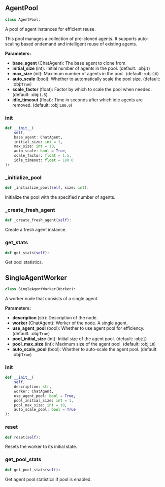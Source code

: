 <a id="camel.societies.workforce.single_agent_worker"></a>

<a id="camel.societies.workforce.single_agent_worker.AgentPool"></a>

## AgentPool

```python
class AgentPool:
```

A pool of agent instances for efficient reuse.

This pool manages a collection of pre-cloned agents. It supports
auto-scaling based ondemand and intelligent reuse of existing agents.

**Parameters:**

- **base_agent** (ChatAgent): The base agent to clone from.
- **initial_size** (int): Initial number of agents in the pool. (default: :obj:`1`)
- **max_size** (int): Maximum number of agents in the pool. (default: :obj:`10`)
- **auto_scale** (bool): Whether to automatically scale the pool size. (default: :obj:`True`)
- **scale_factor** (float): Factor by which to scale the pool when needed. (default: :obj:`1.5`)
- **idle_timeout** (float): Time in seconds after which idle agents are removed. (default: :obj:`180.0`)

<a id="camel.societies.workforce.single_agent_worker.AgentPool.__init__"></a>

### __init__

```python
def __init__(
    self,
    base_agent: ChatAgent,
    initial_size: int = 1,
    max_size: int = 10,
    auto_scale: bool = True,
    scale_factor: float = 1.5,
    idle_timeout: float = 180.0
):
```

<a id="camel.societies.workforce.single_agent_worker.AgentPool._initialize_pool"></a>

### _initialize_pool

```python
def _initialize_pool(self, size: int):
```

Initialize the pool with the specified number of agents.

<a id="camel.societies.workforce.single_agent_worker.AgentPool._create_fresh_agent"></a>

### _create_fresh_agent

```python
def _create_fresh_agent(self):
```

Create a fresh agent instance.

<a id="camel.societies.workforce.single_agent_worker.AgentPool.get_stats"></a>

### get_stats

```python
def get_stats(self):
```

Get pool statistics.

<a id="camel.societies.workforce.single_agent_worker.SingleAgentWorker"></a>

## SingleAgentWorker

```python
class SingleAgentWorker(Worker):
```

A worker node that consists of a single agent.

**Parameters:**

- **description** (str): Description of the node.
- **worker** (ChatAgent): Worker of the node. A single agent.
- **use_agent_pool** (bool): Whether to use agent pool for efficiency. (default: :obj:`True`)
- **pool_initial_size** (int): Initial size of the agent pool. (default: :obj:`1`)
- **pool_max_size** (int): Maximum size of the agent pool. (default: :obj:`10`)
- **auto_scale_pool** (bool): Whether to auto-scale the agent pool. (default: :obj:`True`)

<a id="camel.societies.workforce.single_agent_worker.SingleAgentWorker.__init__"></a>

### __init__

```python
def __init__(
    self,
    description: str,
    worker: ChatAgent,
    use_agent_pool: bool = True,
    pool_initial_size: int = 1,
    pool_max_size: int = 10,
    auto_scale_pool: bool = True
):
```

<a id="camel.societies.workforce.single_agent_worker.SingleAgentWorker.reset"></a>

### reset

```python
def reset(self):
```

Resets the worker to its initial state.

<a id="camel.societies.workforce.single_agent_worker.SingleAgentWorker.get_pool_stats"></a>

### get_pool_stats

```python
def get_pool_stats(self):
```

Get agent pool statistics if pool is enabled.
